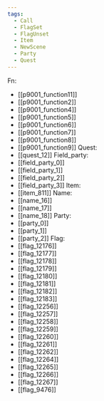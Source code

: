 ```yaml
---
tags:
  - Call
  - FlagSet
  - FlagUnset
  - Item
  - NewScene
  - Party
  - Quest
---
```

Fn:
- [[p9001_function11]]
- [[p9001_function2]]
- [[p9001_function4]]
- [[p9001_function5]]
- [[p9001_function6]]
- [[p9001_function7]]
- [[p9001_function8]]
- [[p9001_function9]]
Quest:
- [[quest_12]]
Field_party:
- [[field_party_0]]
- [[field_party_1]]
- [[field_party_2]]
- [[field_party_3]]
Item:
- [[item_811]]
Name:
- [[name_16]]
- [[name_17]]
- [[name_18]]
Party:
- [[party_0]]
- [[party_1]]
- [[party_2]]
Flag:
- [[flag_12176]]
- [[flag_12177]]
- [[flag_12178]]
- [[flag_12179]]
- [[flag_12180]]
- [[flag_12181]]
- [[flag_12182]]
- [[flag_12183]]
- [[flag_12256]]
- [[flag_12257]]
- [[flag_12258]]
- [[flag_12259]]
- [[flag_12260]]
- [[flag_12261]]
- [[flag_12262]]
- [[flag_12264]]
- [[flag_12265]]
- [[flag_12266]]
- [[flag_12267]]
- [[flag_9476]]
